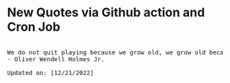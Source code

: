 # New Quotes via Github action and Cron Job

<pre>
<!-- #quote -->
We do not quit playing because we grow old, we grow old because we quit playing.
- Oliver Wendell Holmes Jr.

Updated on: [12/21/2022]
<!-- #quoteEnd -->
</pre>
